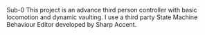 Sub-0
This project is an advance third person controller with basic locomotion and dynamic vaulting. I use a third party State Machine Behaviour Editor developed by Sharp Accent. 
